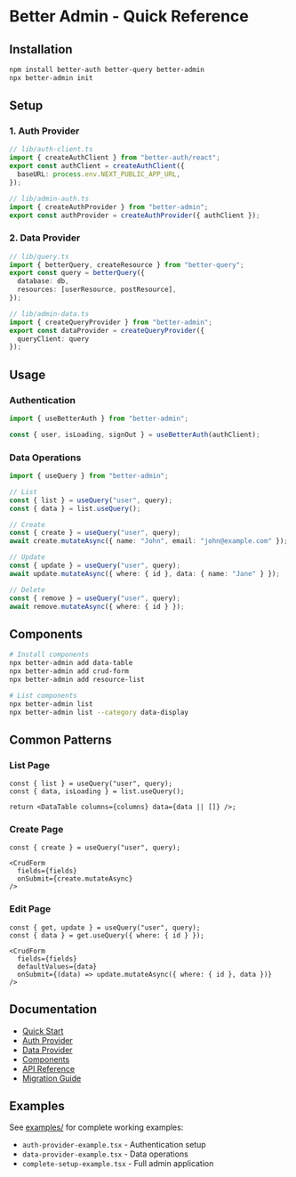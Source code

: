 # Better Admin - Quick Reference

## Installation

```bash
npm install better-auth better-query better-admin
npx better-admin init
```

## Setup

### 1. Auth Provider

```typescript
// lib/auth-client.ts
import { createAuthClient } from "better-auth/react";
export const authClient = createAuthClient({
  baseURL: process.env.NEXT_PUBLIC_APP_URL,
});

// lib/admin-auth.ts
import { createAuthProvider } from "better-admin";
export const authProvider = createAuthProvider({ authClient });
```

### 2. Data Provider

```typescript
// lib/query.ts
import { betterQuery, createResource } from "better-query";
export const query = betterQuery({
  database: db,
  resources: [userResource, postResource],
});

// lib/admin-data.ts
import { createQueryProvider } from "better-admin";
export const dataProvider = createQueryProvider({ 
  queryClient: query 
});
```

## Usage

### Authentication

```typescript
import { useBetterAuth } from "better-admin";

const { user, isLoading, signOut } = useBetterAuth(authClient);
```

### Data Operations

```typescript
import { useQuery } from "better-admin";

// List
const { list } = useQuery("user", query);
const { data } = list.useQuery();

// Create
const { create } = useQuery("user", query);
await create.mutateAsync({ name: "John", email: "john@example.com" });

// Update
const { update } = useQuery("user", query);
await update.mutateAsync({ where: { id }, data: { name: "Jane" } });

// Delete
const { remove } = useQuery("user", query);
await remove.mutateAsync({ where: { id } });
```

## Components

```bash
# Install components
npx better-admin add data-table
npx better-admin add crud-form
npx better-admin add resource-list

# List components
npx better-admin list
npx better-admin list --category data-display
```

## Common Patterns

### List Page

```tsx
const { list } = useQuery("user", query);
const { data, isLoading } = list.useQuery();

return <DataTable columns={columns} data={data || []} />;
```

### Create Page

```tsx
const { create } = useQuery("user", query);

<CrudForm 
  fields={fields}
  onSubmit={create.mutateAsync}
/>
```

### Edit Page

```tsx
const { get, update } = useQuery("user", query);
const { data } = get.useQuery({ where: { id } });

<CrudForm 
  fields={fields}
  defaultValues={data}
  onSubmit={(data) => update.mutateAsync({ where: { id }, data })}
/>
```

## Documentation

- [Quick Start](/docs/better-admin/quick-start)
- [Auth Provider](/docs/better-admin/auth-provider)
- [Data Provider](/docs/better-admin/data-provider)
- [Components](/docs/better-admin/components)
- [API Reference](/docs/better-admin/api-reference)
- [Migration Guide](/docs/better-admin/migration)

## Examples

See [examples/](./examples/) for complete working examples:
- `auth-provider-example.tsx` - Authentication setup
- `data-provider-example.tsx` - Data operations
- `complete-setup-example.tsx` - Full admin application
